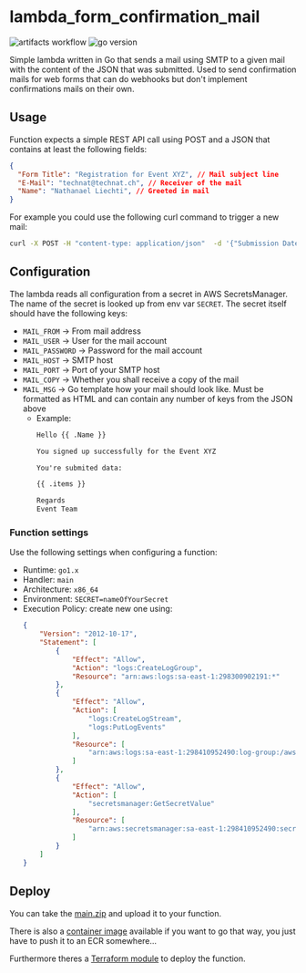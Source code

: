 # lambda_form_confirmation_mail

![artifacts workflow](https://github.com/the-technat/lambda_form_confirmation_mail/actions/workflows/artifacts.yml/badge.svg)
![go version](https://img.shields.io/github/go-mod/go-version/the-technat/lambda_form_confirmation_mail)

Simple lambda written in Go that sends a mail using SMTP to a given mail with the content of the JSON that was submitted. Used to send confirmation mails for web forms that can do webhooks but don't implement confirmations mails on their own.

## Usage

Function expects a simple REST API call using POST and a JSON that contains at least the following fields:

```json
{
  "Form Title": "Registration for Event XYZ", // Mail subject line
  "E-Mail": "technat@technat.ch", // Receiver of the mail
  "Name": "Nathanael Liechti", // Greeted in mail
}
```

For example you could use the following curl command to trigger a new mail:

```bash
curl -X POST -H "content-type: application/json"  -d '{"Submission Date":"02.06.2016 10:23:54","Form Title":"Contact","Name":"Tim Schmitt","E-Mail":"technat@technat.ch","Phone":"0123/456789","Message":"Webhook-Formular-Submission!"}' https://f4sqdd35mf57m4msx3z3nr4c36priot.lambda-url.sa-east-1.on.aws
```

## Configuration

The lambda reads all configuration from a secret in AWS SecretsManager. The name of the secret is looked up from env var `SECRET`. The secret itself should have the following keys:

- `MAIL_FROM` -> From mail address
- `MAIL_USER` -> User for the mail account
- `MAIL_PASSWORD` -> Password for the mail account
- `MAIL_HOST` -> SMTP host
- `MAIL_PORT` -> Port of your SMTP host
- `MAIL_COPY` -> Whether you shall receive a copy of the mail
- `MAIL_MSG` -> Go template how your mail should look like. Must be formatted as HTML and can contain any number of keys from the JSON above
  - Example:
    ```html
    Hello {{ .Name }}

    You signed up successfully for the Event XYZ

    You're submited data:

    {{ .items }}

    Regards
    Event Team
    ```

### Function settings

Use the following settings when configuring a function:

- Runtime: `go1.x`
- Handler: `main`
- Architecture: `x86_64`
- Environment: `SECRET=nameOfYourSecret`
- Execution Policy: create new one using:
  ```json
  {
      "Version": "2012-10-17",
      "Statement": [
          {
              "Effect": "Allow",
              "Action": "logs:CreateLogGroup",
              "Resource": "arn:aws:logs:sa-east-1:298300902191:*"
          },
          {
              "Effect": "Allow",
              "Action": [
                  "logs:CreateLogStream",
                  "logs:PutLogEvents"
              ],
              "Resource": [
                  "arn:aws:logs:sa-east-1:298410952490:log-group:/aws/lambda/form_confirmation_mail:*"
              ]
          },
          {
              "Effect": "Allow",
              "Action": [
                  "secretsmanager:GetSecretValue"
              ],
              "Resource": [
                  "arn:aws:secretsmanager:sa-east-1:298410952490:secret:id_of_secret"
              ]
          }
      ]
  }
  ```

## Deploy

You can take the [main.zip](./main.zip) and upload it to your function.

There is also a [container image](https://github.com/the-technat/lambda_form_confirmation_mail/pkgs/container/lambda_form_confirmation_mail) available if you want to go that way, you just have to push it to an ECR somewhere...

Furthermore theres a [Terraform module](./deploy) to deploy the function.
